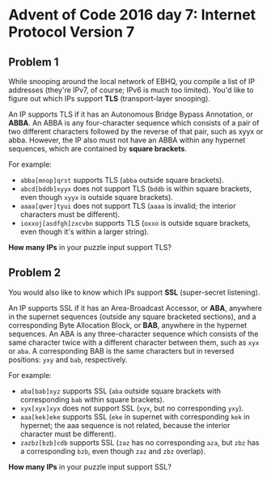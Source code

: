 # Advent of Code 2016 day 7: Internet Protocol Version 7

## Problem 1

While snooping around the local network of EBHQ, you compile a list of IP addresses
(they're IPv7, of course; IPv6 is much too limited). You'd like to figure out which
IPs support **TLS** (transport-layer snooping).

An IP supports TLS if it has an Autonomous Bridge Bypass Annotation, or **ABBA**. An
ABBA is any four-character sequence which consists of a pair of two different characters
followed by the reverse of that pair, such as xyyx or abba. However, the IP also
must not have an ABBA within any hypernet sequences, which are contained by **square brackets**.

For example:

- `abba[mnop]qrst` supports TLS (`abba` outside square brackets).
- `abcd[bddb]xyyx` does not support TLS (`bddb` is within square brackets, even though `xyyx` is outside square brackets).
- `aaaa[qwer]tyui` does not support TLS (`aaaa` is invalid; the interior characters must be different).
- `ioxxoj[asdfgh]zxcvbn` supports TLS (`oxxo` is outside square brackets, even though it's within a larger string).

**How many IPs** in your puzzle input support TLS?

## Problem 2

You would also like to know which IPs support **SSL** (super-secret listening).

An IP supports SSL if it has an Area-Broadcast Accessor, or **ABA**, anywhere in
the supernet sequences (outside any square bracketed sections), and a corresponding
Byte Allocation Block, or **BAB**, anywhere in the hypernet sequences. An ABA is any
three-character sequence which consists of the same character twice with a different
character between them, such as `xyx` or `aba`. A corresponding BAB is the same
characters but in reversed positions: `yxy` and `bab`, respectively.

For example:

- `aba[bab]xyz` supports SSL (`aba` outside square brackets with corresponding
  `bab` within square brackets).
- `xyx[xyx]xyx` does not support SSL (`xyx`, but no corresponding `yxy`).
- `aaa[kek]eke` supports SSL (`eke` in supernet with corresponding `kek` in hypernet;
  the aaa sequence is not related, because the interior character must be different).
- `zazbz[bzb]cdb` supports SSL (`zaz` has no corresponding `aza`, but `zbz` has a
  corresponding `bzb`, even though `zaz` and `zbz` overlap).

**How many IPs** in your puzzle input support SSL?
